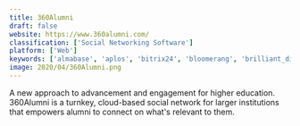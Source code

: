 ```yaml
---
title: 360Alumni
draft: false 
website: https://www.360alumni.com/
classification: ['Social Networking Software']
platform: ['Web']
keywords: ['almabase', 'aplos', 'bitrix24', 'bloomerang', 'brilliant_directories', 'donorperfect', 'donorsnap', 'everyaction', 'kindful', 'memberplanet', 'nicejob', 'tithe.ly', 'toucantech', 'unily', 'vaave', 'veryconnect', 'wild_apricot', 'zoho_connect']
image: 2020/04/360Alumni.png
---
```

A new approach to advancement and engagement for higher education. 360Alumni is a turnkey, cloud-based social network for larger institutions that empowers alumni to connect on what's relevant to them.